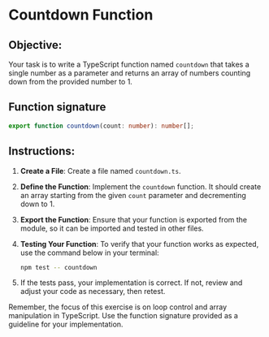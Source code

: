 # Countdown Function

## Objective:

Your task is to write a TypeScript function named `countdown` that takes a single number as a parameter and returns an array of numbers counting down from the provided number to 1.

## Function signature

```typescript
export function countdown(count: number): number[];
```

## Instructions:

1. **Create a File**: Create a file named `countdown.ts`.

2. **Define the Function**: Implement the `countdown` function. It should create an array starting from the given `count` parameter and decrementing down to 1.

3. **Export the Function**: Ensure that your function is exported from the module, so it can be imported and tested in other files.

4. **Testing Your Function**: To verify that your function works as expected, use the command below in your terminal:

   ```bash
   npm test -- countdown
   ```

5. If the tests pass, your implementation is correct. If not, review and adjust your code as necessary, then retest.

Remember, the focus of this exercise is on loop control and array manipulation in TypeScript. Use the function signature provided as a guideline for your implementation.
